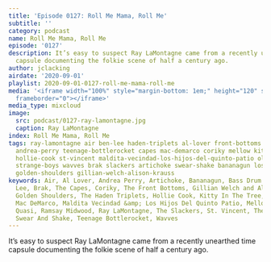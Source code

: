 ```yaml
---
title: 'Episode 0127: Roll Me Mama, Roll Me'
subtitle: ''
category: podcast
name: Roll Me Mama, Roll Me
episode: '0127'
description: It’s easy to suspect Ray LaMontagne came from a recently unearthed time
  capsule documenting the folkie scene of half a century ago.
author: jclacking
airdate: '2020-09-01'
playlist: 2020-09-01-0127-roll-me-mama-roll-me
media: '<iframe width="100%" style="margin-bottom: 1em;" height="120" src="https://www.mixcloud.com/widget/iframe/?feed=%2Fthe-lacking-org%2F4mpfrm-127-roll-me-mama%2F&hide_artwork=1&hide_cover=1&light=1"
  frameborder="0"></iframe>'
media_type: mixcloud
image:
  src: podcast/0127-ray-lamontagne.jpg
  caption: Ray LaMontagne
index: Roll Me Mama, Roll Me
tags: ray-lamontagne air ben-lee haden-triplets al-lover front-bottoms quasi bass-drum-of-death
  andrea-perry teenage-bottlerocket capes mac-demarco coriky mellow kitty-in-tree
  hollie-cook st-vincent maldita-vecindad-los-hijos-del-quinto-patio ola-podrida ramsay-midwood
  strange-boys wavves brak slackers artichoke swear-shake bananagun los-straitjackets
  golden-shoulders gillian-welch-alison-krauss
keywords: Air, Al Lover, Andrea Perry, Artichoke, Bananagun, Bass Drum Of Death, Ben
  Lee, Brak, The Capes, Coriky, The Front Bottoms, Gillian Welch and Alison Krauss,
  Golden Shoulders, The Haden Triplets, Hollie Cook, Kitty In The Tree, Los Straitjackets,
  Mac DeMarco, Maldita Vecindad &amp; Los Hijos Del Quinto Patio, Mellow, Ola Podrida,
  Quasi, Ramsay Midwood, Ray LaMontagne, The Slackers, St. Vincent, The Strange Boys,
  Swear And Shake, Teenage Bottlerocket, Wavves
---
```

It’s easy to suspect Ray LaMontagne came from a recently unearthed time capsule documenting the folkie scene of half a century ago.
